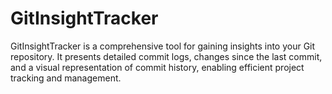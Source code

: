 # GitInsightTracker
GitInsightTracker is a comprehensive tool for gaining insights into your Git repository. It presents detailed commit logs, changes since the last commit, and a visual representation of commit history, enabling efficient project tracking and management.
